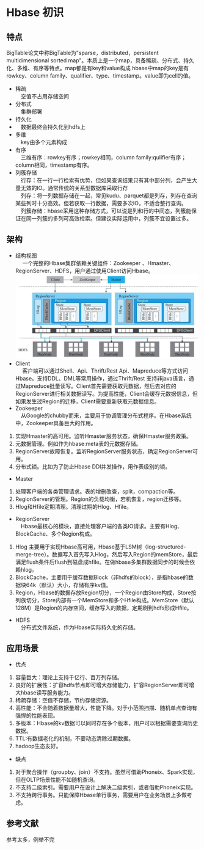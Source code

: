 # Hbase 初识
## 特点
BigTable论文中称BigTable为"sparse，distributed，persistent multidimensional sorted map"。本质上是一个map，具备稀疏、分布式、持久化、多维、有序等特点。map都是有key和value构成
hbase中map的key是有rowkey、column family、qualifier、type、timestamp。value即为cell的值。

+ 稀疏  
  &emsp;空值不占用存储空间
+ 分布式  
  &emsp;集群部署
+ 持久化
+ &emsp;数据最终会持久化到hdfs上  
+ 多维  
  &emsp;key由多个元素构成
+ 有序  
  &emsp;三维有序：rowkey有序；rowkey相同，column family:qulifier有序；column相同，timestamp有序。
+ 列簇存储  
  &emsp;行存：在一行一行检索有优势，但如果查询结果只有其中部分列，会产生大量无效的IO。通常传统的关系型数据库采取行存  
  &emsp;列存：将一列数据存储在一起，常见kudu、parquet都是列存，列存在查询某些列时十分高效。但若获取一行数据，需要多次IO，不适合整行查询。    
  &emsp;列簇存储：hbase采用这种存储方式，可以说是列和行的中间态，列簇能保证在同一列簇的多列可高效检索。但建议实际运用中，列簇不宜设置过多。   
## 架构
+ 结构视图  
 &emsp; 一个完整的Hbase集群依赖关键组件：Zookeeper 、Hmaster、RegionServer、HDFS，用户通过使用Client访问Hbase。
  ![图1](./res/hbase-structure.jpg )
+ Client  
&emsp; 客户端可以通过Shell、Api、Thrift/Rest Api、Mapreduce等方式访问Hbase。支持DDL、DML等常用操作，通过Thrift/Rest 支持非java语言，通过Mapreduce批量读写。Client首先需要获取元数据，然后去对应的RegionServer进行相关数据读写。为提高性能，Client会缓存元数据信息，但如果发生过Region的迁移，Client需要重新获取元数据信息。
+ Zookeeper  
&emsp;从Google的chubby而来，主要用于协调管理分布式程序。在Hbase系统中，Zookeeper具备巨大的作用。  
 1. 实现Hmaster的高可用。监听Hmaster服务状态，确保Hmaster服务政策。
  2.  元数据管理。例如作为hbase:meta表的元数据存储。
  3. RegionServer故障恢复。监听RegionServer服务状态，确定RegionServer可用。
  4. 分布式锁。比如为了防止Hbase DDl并发操作，用作表级别的锁。     
+ Master
 1. 处理客户端的各类管理请求。表的增删改查，split，compaction等。
 2. RegionServer的管理。Region的负载均衡，宕机恢复，region迁移等。
 3. Hlog和Hfile定期清理。清理过期的Hlog、Hfile。  
+ RegionServer  
&emsp;Hbase最核心的模块，直接处理客户端的各类IO请求。主要有Hlog、BlockCache、多个Region构成。
 1. Hlog 主要用于实现Hbase高可用，Hbase基于LSM树（log-structured-merge-tree）。数据写入首先写入Hlog，然后写入Region的memStore，最后满足flush条件后flush到磁盘成hfile。在做hbase多集群数据同步的时候会依赖hlog。
 2. BlockCache，主要用于缓存数据Block（非hdfs的block），是指hbase的数据块64k（默认）大小，存储有序kv值。
 3. Region，Hbase的数据存放Region切分，一个Region由Store构成，Store按列族切分，Store内部有一个MemStore和多个Hfile构成。MemStore（默认128M）是Region的内存空间，缓存写入的数据，定期刷到hdfs形成Hfile。
+ HDFS  
&emsp;分布式文件系统，作为Hbase实际持久化的存储。

## 应用场景
+ 优点  
 1. 容量巨大：理论上支持千亿行、百万列存储。
 2. 良好的扩展性：扩容hdfs节点即可增大存储能力，扩容RegionServer即可增大hbase读写服务能力。
 3. 稀疏存储：空值不存储，节约存储资源。
 4. 高性能：不会随着数据量增大，性能下降。对于小范围扫描、随机单点查询有强悍的性能表现。
 5. 多版本：Hbase的kv数据可以同时存在多个版本，用户可以根据需要查询历史数据。
 6.  TTL:有数据老化的机制，不要动态清除过期数据。
 7. hadoop生态友好。
+  缺点
 1.  对于聚合操作（groupby、join）不支持。虽然可借助Phoneix、Spark实现，但在OLTP场景性能不如随机查询。
 2. 不支持二级索引。需要用户在设计上解决二级索引，或者借助Phoneix实现。
 3. 不支持跨行事务。只能保障Hbase单行事务，需要用户在业务场景上多做考虑。
 
## 参考文献

参考太多，例举不完
